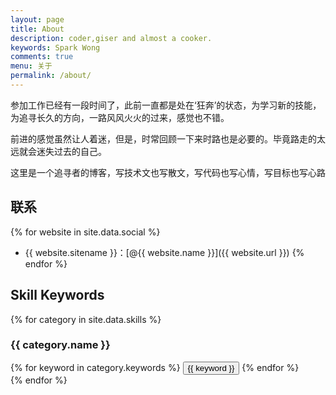 ```yaml
---
layout: page
title: About
description: coder,giser and almost a cooker.
keywords: Spark Wong
comments: true
menu: 关于
permalink: /about/
---
```


参加工作已经有一段时间了，此前一直都是处在‘狂奔’的状态，为学习新的技能，为追寻长久的方向，一路风风火火的过来，感觉也不错。

前进的感觉虽然让人着迷，但是，时常回顾一下来时路也是必要的。毕竟路走的太远就会迷失过去的自己。

这里是一个追寻者的博客，写技术文也写散文，写代码也写心情，写目标也写心路

## 联系

{% for website in site.data.social %}
* {{ website.sitename }}：[@{{ website.name }}]({{ website.url }})
{% endfor %}

## Skill Keywords

{% for category in site.data.skills %}
### {{ category.name }}
<div class="btn-inline">
{% for keyword in category.keywords %}
<button class="btn btn-outline" type="button">{{ keyword }}</button>
{% endfor %}
</div>
{% endfor %}
